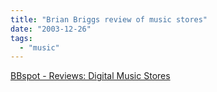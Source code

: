 ```yaml
---
title: "Brian Briggs review of music stores"
date: "2003-12-26"
tags: 
  - "music"
---
```


[BBspot - Reviews: Digital Music Stores](http://www.bbspot.com/News/2003/12/digital_music_store_reviews_1.html "BBspot - Reviews: Digital Music Stores")
